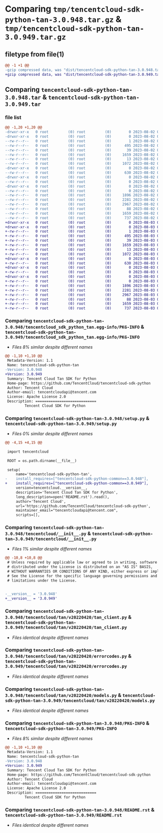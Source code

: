 # Comparing `tmp/tencentcloud-sdk-python-tan-3.0.948.tar.gz` & `tmp/tencentcloud-sdk-python-tan-3.0.949.tar.gz`

## filetype from file(1)

```diff
@@ -1 +1 @@
-gzip compressed data, was "dist/tencentcloud-sdk-python-tan-3.0.948.tar", last modified: Wed Aug  2 00:37:26 2023, max compression
+gzip compressed data, was "dist/tencentcloud-sdk-python-tan-3.0.949.tar", last modified: Thu Aug  3 00:34:25 2023, max compression
```

## Comparing `tencentcloud-sdk-python-tan-3.0.948.tar` & `tencentcloud-sdk-python-tan-3.0.949.tar`

### file list

```diff
@@ -1,20 +1,20 @@
-drwxr-xr-x   0 root         (0) root         (0)        0 2023-08-02 00:37:26.000000 tencentcloud-sdk-python-tan-3.0.948/
-drwxr-xr-x   0 root         (0) root         (0)        0 2023-08-02 00:37:26.000000 tencentcloud-sdk-python-tan-3.0.948/tencentcloud_sdk_python_tan.egg-info/
--rw-r--r--   0 root         (0) root         (0)        1 2023-08-02 00:37:26.000000 tencentcloud-sdk-python-tan-3.0.948/tencentcloud_sdk_python_tan.egg-info/dependency_links.txt
--rw-r--r--   0 root         (0) root         (0)      495 2023-08-02 00:37:26.000000 tencentcloud-sdk-python-tan-3.0.948/tencentcloud_sdk_python_tan.egg-info/SOURCES.txt
--rw-r--r--   0 root         (0) root         (0)       39 2023-08-02 00:37:26.000000 tencentcloud-sdk-python-tan-3.0.948/tencentcloud_sdk_python_tan.egg-info/requires.txt
--rw-r--r--   0 root         (0) root         (0)     1659 2023-08-02 00:37:26.000000 tencentcloud-sdk-python-tan-3.0.948/tencentcloud_sdk_python_tan.egg-info/PKG-INFO
--rw-r--r--   0 root         (0) root         (0)       13 2023-08-02 00:37:26.000000 tencentcloud-sdk-python-tan-3.0.948/tencentcloud_sdk_python_tan.egg-info/top_level.txt
--rw-r--r--   0 root         (0) root         (0)     1072 2023-08-02 00:37:26.000000 tencentcloud-sdk-python-tan-3.0.948/setup.py
-drwxr-xr-x   0 root         (0) root         (0)        0 2023-08-02 00:37:26.000000 tencentcloud-sdk-python-tan-3.0.948/tencentcloud/
--rw-r--r--   0 root         (0) root         (0)      630 2023-08-02 00:37:26.000000 tencentcloud-sdk-python-tan-3.0.948/tencentcloud/__init__.py
-drwxr-xr-x   0 root         (0) root         (0)        0 2023-08-02 00:37:26.000000 tencentcloud-sdk-python-tan-3.0.948/tencentcloud/tan/
--rw-r--r--   0 root         (0) root         (0)        0 2023-08-02 00:37:26.000000 tencentcloud-sdk-python-tan-3.0.948/tencentcloud/tan/__init__.py
-drwxr-xr-x   0 root         (0) root         (0)        0 2023-08-02 00:37:26.000000 tencentcloud-sdk-python-tan-3.0.948/tencentcloud/tan/v20220420/
--rw-r--r--   0 root         (0) root         (0)        0 2023-08-02 00:37:26.000000 tencentcloud-sdk-python-tan-3.0.948/tencentcloud/tan/v20220420/__init__.py
--rw-r--r--   0 root         (0) root         (0)     1896 2023-08-02 00:37:26.000000 tencentcloud-sdk-python-tan-3.0.948/tencentcloud/tan/v20220420/tan_client.py
--rw-r--r--   0 root         (0) root         (0)     2281 2023-08-02 00:37:26.000000 tencentcloud-sdk-python-tan-3.0.948/tencentcloud/tan/v20220420/errorcodes.py
--rw-r--r--   0 root         (0) root         (0)     2967 2023-08-02 00:37:26.000000 tencentcloud-sdk-python-tan-3.0.948/tencentcloud/tan/v20220420/models.py
--rw-r--r--   0 root         (0) root         (0)       88 2023-08-02 00:37:26.000000 tencentcloud-sdk-python-tan-3.0.948/setup.cfg
--rw-r--r--   0 root         (0) root         (0)     1659 2023-08-02 00:37:26.000000 tencentcloud-sdk-python-tan-3.0.948/PKG-INFO
--rw-r--r--   0 root         (0) root         (0)      737 2023-08-02 00:37:26.000000 tencentcloud-sdk-python-tan-3.0.948/README.rst
+drwxr-xr-x   0 root         (0) root         (0)        0 2023-08-03 00:34:25.000000 tencentcloud-sdk-python-tan-3.0.949/
+drwxr-xr-x   0 root         (0) root         (0)        0 2023-08-03 00:34:25.000000 tencentcloud-sdk-python-tan-3.0.949/tencentcloud_sdk_python_tan.egg-info/
+-rw-r--r--   0 root         (0) root         (0)        1 2023-08-03 00:34:25.000000 tencentcloud-sdk-python-tan-3.0.949/tencentcloud_sdk_python_tan.egg-info/dependency_links.txt
+-rw-r--r--   0 root         (0) root         (0)      495 2023-08-03 00:34:25.000000 tencentcloud-sdk-python-tan-3.0.949/tencentcloud_sdk_python_tan.egg-info/SOURCES.txt
+-rw-r--r--   0 root         (0) root         (0)       39 2023-08-03 00:34:25.000000 tencentcloud-sdk-python-tan-3.0.949/tencentcloud_sdk_python_tan.egg-info/requires.txt
+-rw-r--r--   0 root         (0) root         (0)     1659 2023-08-03 00:34:25.000000 tencentcloud-sdk-python-tan-3.0.949/tencentcloud_sdk_python_tan.egg-info/PKG-INFO
+-rw-r--r--   0 root         (0) root         (0)       13 2023-08-03 00:34:25.000000 tencentcloud-sdk-python-tan-3.0.949/tencentcloud_sdk_python_tan.egg-info/top_level.txt
+-rw-r--r--   0 root         (0) root         (0)     1072 2023-08-03 00:34:25.000000 tencentcloud-sdk-python-tan-3.0.949/setup.py
+drwxr-xr-x   0 root         (0) root         (0)        0 2023-08-03 00:34:25.000000 tencentcloud-sdk-python-tan-3.0.949/tencentcloud/
+-rw-r--r--   0 root         (0) root         (0)      630 2023-08-03 00:34:25.000000 tencentcloud-sdk-python-tan-3.0.949/tencentcloud/__init__.py
+drwxr-xr-x   0 root         (0) root         (0)        0 2023-08-03 00:34:25.000000 tencentcloud-sdk-python-tan-3.0.949/tencentcloud/tan/
+-rw-r--r--   0 root         (0) root         (0)        0 2023-08-03 00:34:25.000000 tencentcloud-sdk-python-tan-3.0.949/tencentcloud/tan/__init__.py
+drwxr-xr-x   0 root         (0) root         (0)        0 2023-08-03 00:34:25.000000 tencentcloud-sdk-python-tan-3.0.949/tencentcloud/tan/v20220420/
+-rw-r--r--   0 root         (0) root         (0)        0 2023-08-03 00:34:25.000000 tencentcloud-sdk-python-tan-3.0.949/tencentcloud/tan/v20220420/__init__.py
+-rw-r--r--   0 root         (0) root         (0)     1896 2023-08-03 00:34:25.000000 tencentcloud-sdk-python-tan-3.0.949/tencentcloud/tan/v20220420/tan_client.py
+-rw-r--r--   0 root         (0) root         (0)     2281 2023-08-03 00:34:25.000000 tencentcloud-sdk-python-tan-3.0.949/tencentcloud/tan/v20220420/errorcodes.py
+-rw-r--r--   0 root         (0) root         (0)     2967 2023-08-03 00:34:25.000000 tencentcloud-sdk-python-tan-3.0.949/tencentcloud/tan/v20220420/models.py
+-rw-r--r--   0 root         (0) root         (0)       88 2023-08-03 00:34:25.000000 tencentcloud-sdk-python-tan-3.0.949/setup.cfg
+-rw-r--r--   0 root         (0) root         (0)     1659 2023-08-03 00:34:25.000000 tencentcloud-sdk-python-tan-3.0.949/PKG-INFO
+-rw-r--r--   0 root         (0) root         (0)      737 2023-08-03 00:34:25.000000 tencentcloud-sdk-python-tan-3.0.949/README.rst
```

### Comparing `tencentcloud-sdk-python-tan-3.0.948/tencentcloud_sdk_python_tan.egg-info/PKG-INFO` & `tencentcloud-sdk-python-tan-3.0.949/tencentcloud_sdk_python_tan.egg-info/PKG-INFO`

 * *Files 8% similar despite different names*

```diff
@@ -1,10 +1,10 @@
 Metadata-Version: 1.1
 Name: tencentcloud-sdk-python-tan
-Version: 3.0.948
+Version: 3.0.949
 Summary: Tencent Cloud Tan SDK for Python
 Home-page: https://github.com/TencentCloud/tencentcloud-sdk-python
 Author: Tencent Cloud
 Author-email: tencentcloudapi@tencent.com
 License: Apache License 2.0
 Description: ============================
         Tencent Cloud SDK for Python
```

### Comparing `tencentcloud-sdk-python-tan-3.0.948/setup.py` & `tencentcloud-sdk-python-tan-3.0.949/setup.py`

 * *Files 0% similar despite different names*

```diff
@@ -4,15 +4,15 @@
 
 import tencentcloud
 
 ROOT = os.path.dirname(__file__)
 
 setup(
     name='tencentcloud-sdk-python-tan',
-    install_requires=["tencentcloud-sdk-python-common==3.0.948"],
+    install_requires=["tencentcloud-sdk-python-common==3.0.949"],
     version=tencentcloud.__version__,
     description='Tencent Cloud Tan SDK for Python',
     long_description=open('README.rst').read(),
     author='Tencent Cloud',
     url='https://github.com/TencentCloud/tencentcloud-sdk-python',
     maintainer_email="tencentcloudapi@tencent.com",
     scripts=[],
```

### Comparing `tencentcloud-sdk-python-tan-3.0.948/tencentcloud/__init__.py` & `tencentcloud-sdk-python-tan-3.0.949/tencentcloud/__init__.py`

 * *Files 1% similar despite different names*

```diff
@@ -10,8 +10,8 @@
 # Unless required by applicable law or agreed to in writing, software
 # distributed under the License is distributed on an "AS IS" BASIS,
 # WITHOUT WARRANTIES OR CONDITIONS OF ANY KIND, either express or implied.
 # See the License for the specific language governing permissions and
 # limitations under the License.
 
 
-__version__ = '3.0.948'
+__version__ = '3.0.949'
```

### Comparing `tencentcloud-sdk-python-tan-3.0.948/tencentcloud/tan/v20220420/tan_client.py` & `tencentcloud-sdk-python-tan-3.0.949/tencentcloud/tan/v20220420/tan_client.py`

 * *Files identical despite different names*

### Comparing `tencentcloud-sdk-python-tan-3.0.948/tencentcloud/tan/v20220420/errorcodes.py` & `tencentcloud-sdk-python-tan-3.0.949/tencentcloud/tan/v20220420/errorcodes.py`

 * *Files identical despite different names*

### Comparing `tencentcloud-sdk-python-tan-3.0.948/tencentcloud/tan/v20220420/models.py` & `tencentcloud-sdk-python-tan-3.0.949/tencentcloud/tan/v20220420/models.py`

 * *Files identical despite different names*

### Comparing `tencentcloud-sdk-python-tan-3.0.948/PKG-INFO` & `tencentcloud-sdk-python-tan-3.0.949/PKG-INFO`

 * *Files 8% similar despite different names*

```diff
@@ -1,10 +1,10 @@
 Metadata-Version: 1.1
 Name: tencentcloud-sdk-python-tan
-Version: 3.0.948
+Version: 3.0.949
 Summary: Tencent Cloud Tan SDK for Python
 Home-page: https://github.com/TencentCloud/tencentcloud-sdk-python
 Author: Tencent Cloud
 Author-email: tencentcloudapi@tencent.com
 License: Apache License 2.0
 Description: ============================
         Tencent Cloud SDK for Python
```

### Comparing `tencentcloud-sdk-python-tan-3.0.948/README.rst` & `tencentcloud-sdk-python-tan-3.0.949/README.rst`

 * *Files identical despite different names*

